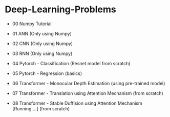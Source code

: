 # Deep-Learning-Problems

- 00 Numpy Tutorial 

- 01 ANN (Only using Numpy)

- 02 CNN (Only using Numpy)

- 03 RNN (Only using Numpy)

- 04 Pytorch - Classification (Resnet model from scratch)

- 05 Pytorch - Regression (basics)

- 06 Transformer - Monocular Depth Estimation (using pre-trained model)

- 07 Transformer - Translation using Attention Mechanism (from scratch)

- 08 Transformer - Stable Duffision using Attention Mechanism [Running....] (from scratch)
